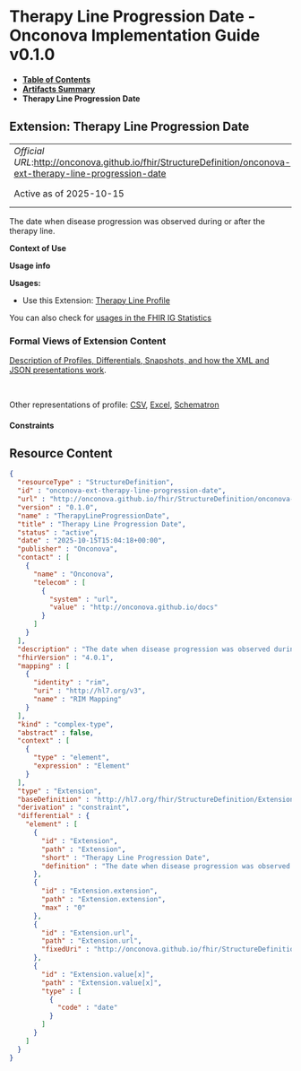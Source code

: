 # Therapy Line Progression Date - Onconova Implementation Guide v0.1.0

* [**Table of Contents**](toc.md)
* [**Artifacts Summary**](artifacts.md)
* **Therapy Line Progression Date**

## Extension: Therapy Line Progression Date 

| | |
| :--- | :--- |
| *Official URL*:http://onconova.github.io/fhir/StructureDefinition/onconova-ext-therapy-line-progression-date | *Version*:0.1.0 |
| Active as of 2025-10-15 | *Computable Name*:TherapyLineProgressionDate |

The date when disease progression was observed during or after the therapy line.

**Context of Use**

**Usage info**

**Usages:**

* Use this Extension: [Therapy Line Profile](StructureDefinition-onconova-therapy-line.md)

You can also check for [usages in the FHIR IG Statistics](https://packages2.fhir.org/xig/onconova.fhir|current/StructureDefinition/onconova-ext-therapy-line-progression-date)

### Formal Views of Extension Content

 [Description of Profiles, Differentials, Snapshots, and how the XML and JSON presentations work](http://build.fhir.org/ig/FHIR/ig-guidance/readingIgs.html#structure-definitions). 

 

Other representations of profile: [CSV](StructureDefinition-onconova-ext-therapy-line-progression-date.csv), [Excel](StructureDefinition-onconova-ext-therapy-line-progression-date.xlsx), [Schematron](StructureDefinition-onconova-ext-therapy-line-progression-date.sch) 

#### Constraints



## Resource Content

```json
{
  "resourceType" : "StructureDefinition",
  "id" : "onconova-ext-therapy-line-progression-date",
  "url" : "http://onconova.github.io/fhir/StructureDefinition/onconova-ext-therapy-line-progression-date",
  "version" : "0.1.0",
  "name" : "TherapyLineProgressionDate",
  "title" : "Therapy Line Progression Date",
  "status" : "active",
  "date" : "2025-10-15T15:04:18+00:00",
  "publisher" : "Onconova",
  "contact" : [
    {
      "name" : "Onconova",
      "telecom" : [
        {
          "system" : "url",
          "value" : "http://onconova.github.io/docs"
        }
      ]
    }
  ],
  "description" : "The date when disease progression was observed during or after the therapy line.",
  "fhirVersion" : "4.0.1",
  "mapping" : [
    {
      "identity" : "rim",
      "uri" : "http://hl7.org/v3",
      "name" : "RIM Mapping"
    }
  ],
  "kind" : "complex-type",
  "abstract" : false,
  "context" : [
    {
      "type" : "element",
      "expression" : "Element"
    }
  ],
  "type" : "Extension",
  "baseDefinition" : "http://hl7.org/fhir/StructureDefinition/Extension|4.0.1",
  "derivation" : "constraint",
  "differential" : {
    "element" : [
      {
        "id" : "Extension",
        "path" : "Extension",
        "short" : "Therapy Line Progression Date",
        "definition" : "The date when disease progression was observed during or after the therapy line."
      },
      {
        "id" : "Extension.extension",
        "path" : "Extension.extension",
        "max" : "0"
      },
      {
        "id" : "Extension.url",
        "path" : "Extension.url",
        "fixedUri" : "http://onconova.github.io/fhir/StructureDefinition/onconova-ext-therapy-line-progression-date"
      },
      {
        "id" : "Extension.value[x]",
        "path" : "Extension.value[x]",
        "type" : [
          {
            "code" : "date"
          }
        ]
      }
    ]
  }
}

```
